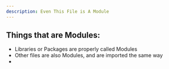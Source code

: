 ```yaml
---
description: Even This File is A Module
---
```



## Things that are Modules:

* Libraries or Packages are properly called Modules
* Other files are also Modules, and are imported the same way
* 